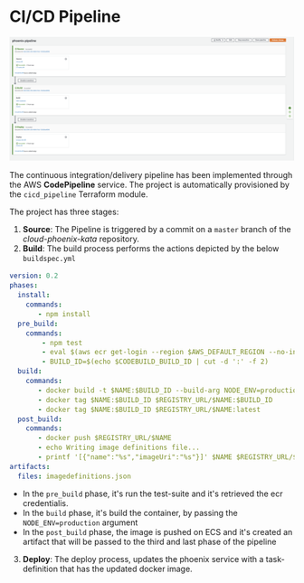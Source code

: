 # CI/CD Pipeline

![](./screenshots/pipeline.png)

The continuous integration/delivery pipeline has been implemented through the AWS **CodePipeline** service. The project is automatically provisioned by the `cicd_pipeline` Terraform module.

The project has three stages:

1. **Source**: The Pipeline is triggered by a commit on a `master` branch of the *cloud-phoenix-kata* repository.
2. **Build**: The build process performs the actions depicted by the below `buildspec.yml`

```yml
version: 0.2
phases:
  install:
    commands:
       - npm install
  pre_build:
    commands:
        - npm test
        - eval $(aws ecr get-login --region $AWS_DEFAULT_REGION --no-include-email)
        - BUILD_ID=$(echo $CODEBUILD_BUILD_ID | cut -d ':' -f 2)
  build:
    commands:
       - docker build -t $NAME:$BUILD_ID --build-arg NODE_ENV=production .
       - docker tag $NAME:$BUILD_ID $REGISTRY_URL/$NAME:$BUILD_ID
       - docker tag $NAME:$BUILD_ID $REGISTRY_URL/$NAME:latest
  post_build:
    commands:
       - docker push $REGISTRY_URL/$NAME
       - echo Writing image definitions file...
       - printf '[{"name":"%s","imageUri":"%s"}]' $NAME $REGISTRY_URL/$NAME:$BUILD_ID > imagedefinitions.json
artifacts:
  files: imagedefinitions.json
```

- In the `pre_build` phase, it's run the test-suite and it's retrieved the ecr credentialis.
- In the `build` phase, it's build the container, by passing the `NODE_ENV=production` argument
- In the `post_build` phase, the image is pushed on ECS and it's created an artifact that will be passed to the third and last phase of the pipeline

3. **Deploy**: The deploy process, updates the phoenix service with a task-definition that has the updated docker image.